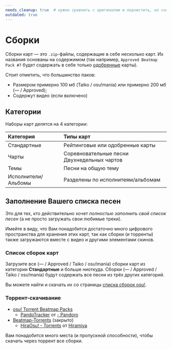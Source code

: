 ```yaml
---
needs_cleanup: true  # нужно сравнить с оригиналом и подчистить, но сначала разобраться с самим оригиналом
outdated: true
---
```


# Сборки

Сборки карт — это `.zip`-файлы, содержащие в себе несколько карт. Их названия основаны на содержимом (так например, `Approved Beatmap Pack #7` будет содержать в себе только [одобренные](/wiki/Beatmap/Category#approved) карты).

Стоит отметить, что большинство паков:

- Размером примерно 100 мб (Taiko / osu!mania) или примерно 200 мб (— / Approved);
- Содержут видео (если включено)

## Категории

Наборы карт делятся на 4 категории:

| Категория | Типы карт |
| :-- | :-- |
| Стандартные | Рейтинговые или одобренные карты |
| Чарты | Соревновательные песни Двухнедельных чартов |
| Темы | Песни на общую тему |
| Исполнители/Альбомы | Разделены по исполнитеям/альбомам |

## Заполнение Вашего списка песен

Это для тех, кто действительно хочет *полностью заполнить свой список песен* (а не просто загружать свои любимые треки).

Имейте в виду, что Вам понадобится достаточно много цифрового пространства для хранения этих карт, так как сборки (и торренты) также загружаются вместе с видео и другими элементами скинов.

### Список сборок карт

Загрузите все (— / Approved / Taiko / osu!mania) сборки карт из категории **Стандартные** и больше ниоткуда. Сборки (— / Approved / Taiko / osu!mania) будут содержать все песни из трёх других категорий.

Вы можете найти и скачать их со страницы [списка сборок osu!](https://osu.ppy.sh/beatmaps/packs).

### Торрент-скачивание

- [osu! Torrent Beatmap Packs](https://osu.ppy.sh/community/forums/topics/687910)
  - [PandoTracker](https://pandotracker.me) от [- Pandoro](https://osu.ppy.sh/users/2574057)
- [Beatmap-Torrents](https://osu.ppy.sh/community/forums/topics/147478) (закрыто)
  - [HiraOsu! - Torrents](http://osu.hiramiya.me/torrents.htm) от [Hiramiya](https://osu.ppy.sh/users/1313441)

Вам понадобится много места (и пропускной способности), чтобы скачать через торрент все сборки.
